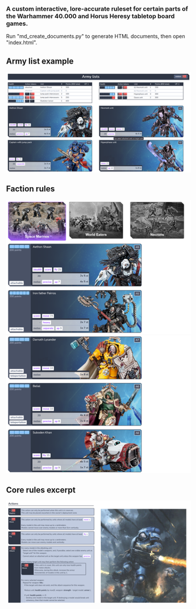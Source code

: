 


### A custom interactive, lore-accurate ruleset for certain parts of the Warhammer 40.000 and Horus Heresy tabletop board games.

Run "md_create_documents.py" to generate HTML documents, then open "index.html".

## Army list example
![Missing image](resources/screenshots/army_list.png "Army list example")

## Faction rules
![Missing image](resources/screenshots/faction_rules_1.png "Faction rules 1")
![Missing image](resources/screenshots/faction_rules_2.png "Faction rules 2")

## Core rules excerpt
![Missing image](resources/screenshots/core_rules.png "Core rules")

